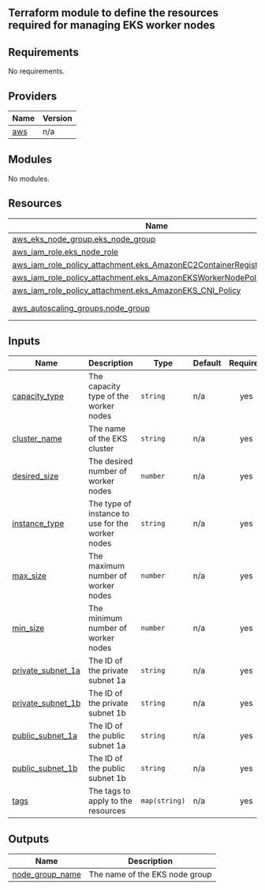 ## Terraform module to define the resources required for managing EKS worker nodes

## Requirements

No requirements.

## Providers

| Name | Version |
|------|---------|
| <a name="provider_aws"></a> [aws](#provider\_aws) | n/a |

## Modules

No modules.

## Resources

| Name | Type |
|------|------|
| [aws_eks_node_group.eks_node_group](https://registry.terraform.io/providers/hashicorp/aws/latest/docs/resources/eks_node_group) | resource |
| [aws_iam_role.eks_node_role](https://registry.terraform.io/providers/hashicorp/aws/latest/docs/resources/iam_role) | resource |
| [aws_iam_role_policy_attachment.eks_AmazonEC2ContainerRegistryReadOnly](https://registry.terraform.io/providers/hashicorp/aws/latest/docs/resources/iam_role_policy_attachment) | resource |
| [aws_iam_role_policy_attachment.eks_AmazonEKSWorkerNodePolicy](https://registry.terraform.io/providers/hashicorp/aws/latest/docs/resources/iam_role_policy_attachment) | resource |
| [aws_iam_role_policy_attachment.eks_AmazonEKS_CNI_Policy](https://registry.terraform.io/providers/hashicorp/aws/latest/docs/resources/iam_role_policy_attachment) | resource |
| [aws_autoscaling_groups.node_group](https://registry.terraform.io/providers/hashicorp/aws/latest/docs/data-sources/autoscaling_groups) | data source |

## Inputs

| Name | Description | Type | Default | Required |
|------|-------------|------|---------|:--------:|
| <a name="input_capacity_type"></a> [capacity\_type](#input\_capacity\_type) | The capacity type of the worker nodes | `string` | n/a | yes |
| <a name="input_cluster_name"></a> [cluster\_name](#input\_cluster\_name) | The name of the EKS cluster | `string` | n/a | yes |
| <a name="input_desired_size"></a> [desired\_size](#input\_desired\_size) | The desired number of worker nodes | `number` | n/a | yes |
| <a name="input_instance_type"></a> [instance\_type](#input\_instance\_type) | The type of instance to use for the worker nodes | `string` | n/a | yes |
| <a name="input_max_size"></a> [max\_size](#input\_max\_size) | The maximum number of worker nodes | `number` | n/a | yes |
| <a name="input_min_size"></a> [min\_size](#input\_min\_size) | The minimum number of worker nodes | `number` | n/a | yes |
| <a name="input_private_subnet_1a"></a> [private\_subnet\_1a](#input\_private\_subnet\_1a) | The ID of the private subnet 1a | `string` | n/a | yes |
| <a name="input_private_subnet_1b"></a> [private\_subnet\_1b](#input\_private\_subnet\_1b) | The ID of the private subnet 1b | `string` | n/a | yes |
| <a name="input_public_subnet_1a"></a> [public\_subnet\_1a](#input\_public\_subnet\_1a) | The ID of the public subnet 1a | `string` | n/a | yes |
| <a name="input_public_subnet_1b"></a> [public\_subnet\_1b](#input\_public\_subnet\_1b) | The ID of the public subnet 1b | `string` | n/a | yes |
| <a name="input_tags"></a> [tags](#input\_tags) | The tags to apply to the resources | `map(string)` | n/a | yes |

## Outputs

| Name | Description |
|------|-------------|
| <a name="output_node_group_name"></a> [node\_group\_name](#output\_node\_group\_name) | The name of the EKS node group |